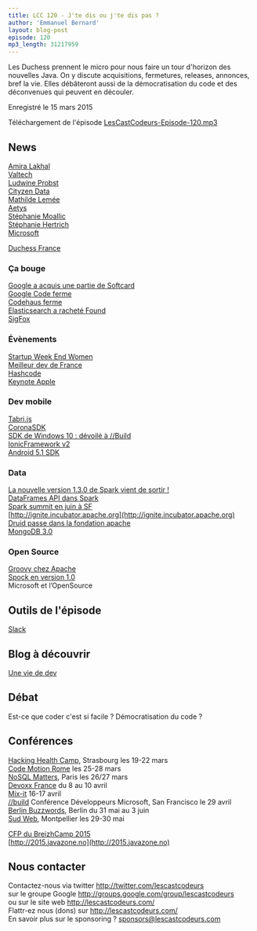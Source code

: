 ```yaml
---
title: LCC 120 - J'te dis ou j'te dis pas ?
author: 'Emmanuel Bernard'
layout: blog-post
episode: 120
mp3_length: 31217959
---
```

Les Duchess prennent le micro pour nous faire un tour d'horizon des nouvelles Java.
On y discute acquisitions, fermetures, releases, annonces, bref la vie.
Elles débâteront aussi de la démocratisation du code et des déconvenues qui peuvent en découler.

Enregistré le 15 mars 2015

Téléchargement de l'épisode [LesCastCodeurs-Episode-120.mp3](http://traffic.libsyn.com/lescastcodeurs/LesCastCodeurs-Episode-120.mp3)  

## News

[Amira Lakhal](https://twitter.com/miralak)  
[Valtech](https://www.valtech.fr/fr)  
[Ludwine Probst](https://twitter.com/nivdul)  
[Cityzen Data](http://www.cityzendata.com)  
[Mathilde Lemée](https://twitter.com/MathildeLemee)  
[Aetys](https://twitter.com/Aetys)  
[Stéphanie Moallic](https://twitter.com/steffy_29)  
[Stéphanie Hertrich](https://twitter.com/stepheUp)  
[Microsoft](http://www.microsoft.com/fr-fr/default.aspx)  

[Duchess France](http://www.duchess-france.org)  

### Ça bouge

[Google a acquis une partie de Softcard](https://news.gosoftcard.com/2015/02/23/softcard-and-google-complete-deal-to-power-the-next-generation-of-mobile-payments/)  
[Google Code ferme](http://www.lesnumeriques.com/google-annonce-fermeture-plateforme-google-code-n40467.html)  
[Codehaus ferme](http://www.codehaus.org)  
[Elasticsearch a racheté Found](https://www.elastic.co/blog/welcome-found)  
[SigFox](http://mtom-mag.com/article119.html)  

### Évènements

[Startup Week End Women](http://www.up.co/communities/france/paris/startup-weekend/4990)  
[Meilleur dev de France](http://lemeilleurdevdefrance.com)  
[Hashcode](https://sites.google.com/site/hashcode2015/home)  
[Keynote Apple](http://www.apple.com/live/2015-mar-event/)  

### Dev mobile

[Tabri.js](https://tabrisjs.com)  
[CoronaSDK](https://coronalabs.com/products/corona-sdk/)  
[SDK de Windows 10 : dévoilé à //Build](http://www.microsoftproductreviews.com/windows/microsoft-will-release-windows-10-sdk-developer-tools-windows-insider-members/)  
[IonicFramework v2](http://ionicframework.com/blog/angular-2-ionic/)  
[Android 5.1 SDK](http://www.androidauthority.com/android-5-1-lollipop-sdk-available-593827/)  

### Data

[La nouvelle version 1.3.0 de Spark vient de sortir !](http://spark.apache.org/releases/spark-release-1-3-0.html)  
[DataFrames API dans Spark](https://databricks.com/blog/2015/02/17/introducing-dataframes-in-spark-for-large-scale-data-science.html)  
[Spark summit en juin à SF](http://spark-summit.org)  
[http://ignite.incubator.apache.org](http://ignite.incubator.apache.org)  
[Druid passe dans la fondation apache](https://gigaom.com/2015/02/20/the-druid-real-time-database-moves-to-an-apache-license/)  
[MongoDB 3.0](https://gigaom.com/2015/02/20/the-druid-real-time-database-moves-to-an-apache-license/)  

### Open Source

[Groovy chez Apache](http://glaforge.appspot.com/article/groovy-projects-intends-to-join-the-apache-software-foundation)  
[Spock en version 1.0](http://spockframework.github.io/spock/docs/1.0/release_notes.html)  
Microsoft et l’OpenSource

## Outils de l'épisode

[Slack](https://slack.com)  

## Blog à découvrir

[Une vie de dev](http://uneviededev.com)

## Débat

Est-ce que coder c'est si facile ? Démocratisation du code ?

##  Conférences

[Hacking Health Camp](http://hackinghealth.camp), Strasbourg les 19-22 mars  
[Code Motion Rome](http://rome2015.codemotionworld.com) les 25-28 mars  
[NoSQL Matters](http://2015.nosql-matters.org/par/), Paris les 26/27 mars  
[Devoxx France](http://www.devoxx.fr) du 8 au 10 avril  
[Mix-it](http://www.mix-it.fr) 16-17 avril  
[//build](http://www.buildwindows.com) Conférence Développeurs Microsoft, San Francisco le 29 avril  
[Berlin Buzzwords](http://berlinbuzzwords.de), Berlin du 31 mai au 3 juin  
[Sud Web](http://sudweb.fr/2015/), Montpellier les 29-30 mai  

[CFP du BreizhCamp 2015](http://cfp.breizhcamp.org)  
[http://2015.javazone.no](http://2015.javazone.no)  

## Nous contacter

Contactez-nous via twitter <http://twitter.com/lescastcodeurs>  
sur le groupe Google <http://groups.google.com/group/lescastcodeurs>  
ou sur le site web <http://lescastcodeurs.com/>  
Flattr-ez nous (dons) sur <http://lescastcodeurs.com/>  
En savoir plus sur le sponsoring ? [sponsors@lescastcodeurs.com](mailto:sponsors@lescastcodeurs.com)
